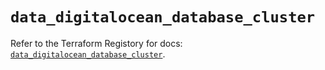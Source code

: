 # `data_digitalocean_database_cluster`

Refer to the Terraform Registory for docs: [`data_digitalocean_database_cluster`](https://www.terraform.io/docs/providers/digitalocean/d/database_cluster).
